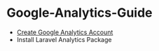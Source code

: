 # Google-Analytics-Guide
	

 - [Create Google Analytics Account](create-googleAnalytics.md)
- Install Laravel Analytics Package
<!--stackedit_data:
eyJoaXN0b3J5IjpbLTEwMzg4MDg3NzYsMTc5NzEyNTcyNF19
-->